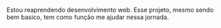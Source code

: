 Estou reaprendendo desenvolvimento web. Esse projeto, mesmo sendo bem basico, tem como função me ajudar nessa jornada.
